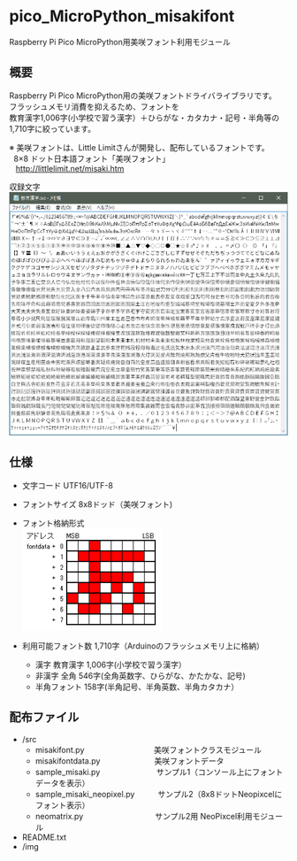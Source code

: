 # pico_MicroPython_misakifont
Raspberry Pi Pico MicroPython用美咲フォント利用モジュール

## 概要

Raspberry Pi Pico MicroPython用の美咲フォントドライバライブラリです。  
フラッシュメモリ消費を抑えるため、フォントを  
教育漢字1,006字(小学校で習う漢字）＋ひらがな・カタカナ・記号・半角等の1,710字に絞っています。  

※ 美咲フォントは、Little Limitさんが開発し、配布しているフォントです。  
   8×8 ドット日本語フォント「美咲フォント」  
   <http://littlelimit.net/misaki.htm>

収録文字  
![対応フォント](img/教育漢字.PNG)

## 仕様

* 文字コード  UTF16/UTF-8  
* フォントサイズ  8x8ドッド（美咲フォント)  
* フォント格納形式  
![format](img/fontFormat.png)

* 利用可能フォント数  1,710字（Arduinoのフラッシュメモリ上に格納）  
  * 漢字 教育漢字 1,006字(小学校で習う漢字）  
  * 非漢字 全角 546字(全角英数字、ひらがな、かたかな、記号)  
  * 半角フォント  158字(半角記号、半角英数、半角カタカナ）  

## 配布ファイル
* /src  
  * misakifont.py　　　　　　　　　美咲フォントクラスモジュール  
  * misakifontdata.py　　　　　　　美咲フォントデータ  
  * sample_misaki.py　　　　　　　 サンプル1（コンソール上にフォントデータを表示）  
  * sample_misaki_neopixel.py　　　サンプル2（8x8ドットNeopixcelにフォント表示）  
  * neomatrix.py　　　　　　　　　 サンプル2用 NeoPixcel利用モジュール  
* README.txt  
* /img  
